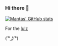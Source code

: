 ### Hi there 👋

[![Mantas' GitHub stats](https://github-readme-stats.vercel.app/api?username=mantasandri&count_private=true&theme=radical&show_icons=true&)](https://github.com/anuraghazra/github-readme-stats)

For the [lulz](https://bit.ly/2Z6cJDO)

( ͡° ͜ʖ ͡°)
<!--
**mantasandri/mantasandri** is a ✨ _special_ ✨ repository because its `README.md` (this file) appears on your GitHub profile.

Here are some ideas to get you started:

- 🔭 I’m currently working on ...
- 🌱 I’m currently learning ...
- 👯 I’m looking to collaborate on ...
- 🤔 I’m looking for help with ...
- 💬 Ask me about ...
- 📫 How to reach me: ...
- 😄 Pronouns: ...
- ⚡ Fun fact: ...
-->
